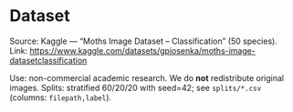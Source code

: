 # Dataset
Source: Kaggle — “Moths Image Dataset – Classification” (50 species).
Link: https://www.kaggle.com/datasets/gpiosenka/moths-image-datasetclassification

Use: non-commercial academic research. We do **not** redistribute original images.
Splits: stratified 60/20/20 with seed=42; see `splits/*.csv` (columns: `filepath,label`).
